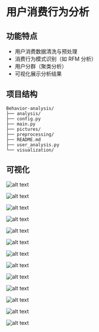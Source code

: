 # 用户消费行为分析



## 功能特点

- 用户消费数据清洗与预处理
- 消费行为模式识别（如 RFM 分析）
- 用户分群（聚类分析）
- 可视化展示分析结果



## 项目结构

```
Behavior-analysis/
├── analysis/
├── config.py
├── main.py
├── pictures/
├── preprocessing/
├── README.md
├── user_analysis.py
└── visualization/  
```


## 可视化

![alt text](pictures/回流积极用户占比折线图.png) 

![alt text](pictures/每月复购率变化趋势.png) 

![alt text](pictures/每月回购率变化趋势.png) 

![alt text](<pictures/一次性 vs 多次消费用户占比.png>) 

![alt text](pictures/用户分层饼图.png) 

![alt text](pictures/用户贡献率帕累托图.png) 

![alt text](pictures/用户购买周期分布（相邻两次订单间隔）.png) 

![alt text](pictures/用户生命周期分布（天）.png) 

![alt text](pictures/用户首购数量.png) 

![alt text](pictures/用户消费金额与消费次数分布.png) 

![alt text](pictures/用户整体消费趋势（月度）.png) 

![alt text](pictures/用户状态曲线图.png) 

![alt text](pictures/用户最后一次购买数量.png)
